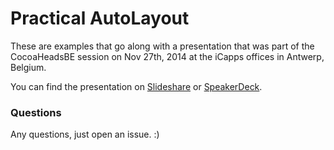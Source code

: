 # Practical AutoLayout

These are examples that go along with a presentation that was part of the CocoaHeadsBE session on Nov 27th, 2014 at the iCapps offices in Antwerp, Belgium.

You can find the presentation on [Slideshare](http://www.slideshare.net/Inferis/practical-auto-layout) or [SpeakerDeck](https://speakerdeck.com/inferis/practical-autolayout).

### Questions

Any questions, just open an issue. :)
